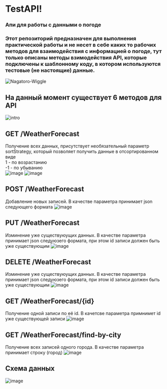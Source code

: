 # TestAPI!
### Апи для работы с данными о погоде
### Этот репозиторий предназначен для выполнения практической работы и не несет в себе каких то рабочих методов для взаимодействия с информацией о погоде, тут только описаны методы взимодействия API, которые подключены к шаблонному коду, в котором используются тестовые (не настоящие) данные.
![Nagatoro-Wiggle](https://user-images.githubusercontent.com/66909286/222668735-2ba056c6-6394-44b1-867b-74e5d7f6c40b.gif)


## На данный момент существует 6 методов для API
![intro](https://user-images.githubusercontent.com/66909286/222665328-18daeba4-fe2d-4cd0-9770-362b7a777f36.jpg)


## GET /WeatherForecast
Получение всех данных, присутствует необязательный параметр sortStrategy, который позволяет получить данные в отсортированном виде<br>
1 - по возрастанию <br>
-1 - по убыванию <br>
![image](https://user-images.githubusercontent.com/66909286/222666172-cbee9204-f882-438f-b1ef-ec7311f0e2d0.png)
![image](https://user-images.githubusercontent.com/66909286/222666269-14ae4b78-3eb1-411b-bc9d-efcdadd24063.png)


## POST /WeatherForecast
Добавление новых записей. В качестве параметра принимает json следующего формата
![image](https://user-images.githubusercontent.com/66909286/222666617-12d13074-3b2c-4f6b-916a-86632f4b977d.png)


## PUT /WeatherForecast
Изминение уже существуюущих данных. В качестве параметра принимает json следуюзего формата, при этом id записи должен быть уже существующим
![image](https://user-images.githubusercontent.com/66909286/222667264-4b64587b-ac75-41d4-b703-2e24a2f9ff33.png)


## DELETE /WeatherForecast
Изминение уже существуюущих данных. В качестве параметра принимает json следуюзего формата, при этом id записи должен быть уже существующим
![image](https://user-images.githubusercontent.com/66909286/222667415-dcc08efe-cbe7-4b95-a72e-927e7d5fc0b4.png)


## GET /WeatherForecast/{id}
Получение одной записи по её id. В качетсве параметра примнимет id уже существующей записи
![image](https://user-images.githubusercontent.com/66909286/222667662-6766feac-104c-43cd-85a5-098149d3ffe3.png)


## GET /WeatherForecast/find-by-city
Получение всех записей одного города. В качестве параметра принимает строку (город)
![image](https://user-images.githubusercontent.com/66909286/222667914-d2806f27-7c93-4bee-b5bc-f661692b77c0.png)


## Схема данных
![image](https://user-images.githubusercontent.com/66909286/222668035-60628679-86b7-4264-ae16-bc4e1fa73213.png)
